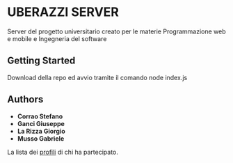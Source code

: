 # UBERAZZI SERVER

Server del progetto universitario creato per le materie Programmazione web e mobile e Ingegneria del software

## Getting Started

Download della repo ed avvio tramite il comando node index.js

## Authors

* **Corrao Stefano** 
* **Ganci Giuseppe** 
* **La Rizza Giorgio** 
* **Musso Gabriele** 

La lista dei [profili](https://github.com/Montemusso/Uberazzi-Server/contributors) di chi ha partecipato.


